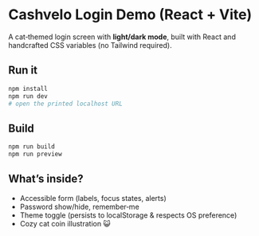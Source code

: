 # Cashvelo Login Demo (React + Vite)

A cat‑themed login screen with **light/dark mode**, built with React and handcrafted CSS variables (no Tailwind required).

## Run it
```bash
npm install
npm run dev
# open the printed localhost URL
```

## Build
```bash
npm run build
npm run preview
```

## What’s inside?
- Accessible form (labels, focus states, alerts)
- Password show/hide, remember‑me
- Theme toggle (persists to localStorage & respects OS preference)
- Cozy cat coin illustration 😺
